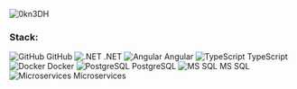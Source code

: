 ![0kn3DH](https://github.com/NonamePoc/NonamePoc/assets/71962787/dca50713-91ef-494c-b7b7-3898f3012d32)

### Stack:
![GitHub](https://i.imgur.com/5Q34567.png) GitHub
![.NET](https://i.imgur.com/8901234.png) .NET
![Angular](https://i.imgur.com/ASDFGHJ.png) Angular
![TypeScript](https://i.imgur.com/ZXCVBNM.png) TypeScript
![Docker](https://i.imgur.com/QWERTYU.png) Docker
![PostgreSQL](https://i.imgur.com/ASDFGHJ.png) PostgreSQL
![MS SQL](https://i.imgur.com/ZXCVBNM.png) MS SQL
![Microservices](https://i.imgur.com/QWERTYU.png) Microservices
